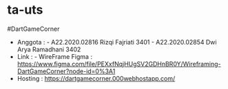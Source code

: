 # ta-uts
#DartGameCorner

- Anggota : - A22.2020.02816	  Rizqi Fajriati  3401
	        - A22.2020.02854    Dwi Arya Ramadhani  3402
- Link : - WireFrame Figma : https://www.figma.com/file/PEXxfNqjHUgSV2GDHnBR0Y/Wireframing-DartGameCorner?node-id=0%3A1
- Hosting : https://dartgamecorner.000webhostapp.com/
